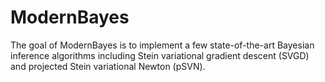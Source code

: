 # ModernBayes

The goal of ModernBayes is to implement a few state-of-the-art Bayesian inference algorithms including Stein variational gradient descent (SVGD) and projected Stein variational Newton (pSVN).

